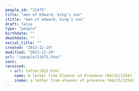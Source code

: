 ```yaml
---
people_id: "21475"
title: "men of Edward, king’s son"
ititle: "men of edward, king’s son"
draft: false
type: "people"
birthdate: ""
deathdate: ""
social_title: ""
created: "2013-12-19"
modified: "2013-12-19"
url: "/people/21475.html"
sent:
received:
  - url: letter/622.html
    name: A letter from Eleanor of Provence (04/15/1254)
    iname: a letter from eleanor of provence (04/15/1254)
---
```

